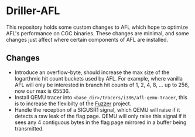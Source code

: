 # Driller-AFL

This repository holds some custom changes to AFL which hope to optimize AFL's performance on CGC binaries.
These changes are minimal, and some changes just affect where certain components of AFL are installed.

## Changes
* Introduce an overflow-byte, should increase the max size of the logarthmic hit count buckets used by AFL. For example, where vanilla AFL will only be interested in branch hit counts of 1, 2, 4, 8, ... up to 256, now our max is 65536.
* Install QEMU tracer into `<base_dir>/tracers/i386/afl-qemu-tracer`, this is to increase the flexibilty of the [Fuzzer](https://github.com/shellphish/fuzzer) project.
* Handle the reception of a SIGUSR1 signal, which QEMU will raise if it detects a raw leak of the flag page. QEMU will only raise this signal if it sees any 4 contiguous bytes in the flag page mirrored in a buffer being transmitted.
